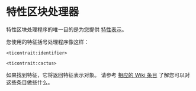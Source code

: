 # 特性区块处理器

特性区块处理程序的唯一目的是为您提供 [特性表示](/Mods/ContentTweaker/Tinkers_Construct/Trait/)。

您使用的特征括号处理程序像这样：

```zenscript
<ticontrait:identifier>

<ticontrait:cactus>
```

如果找到特征，它将返回特征表示对象。 请参考 [相应的 Wiki 条目](/Mods/ContentTweaker/Tinkers_Construct/Trait/) 了解您可以对这些条目做些什么。